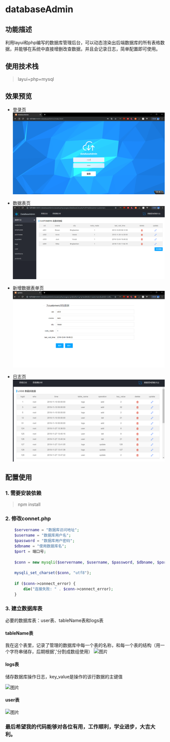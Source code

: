 # databaseAdmin

## 功能描述
利用layui和php编写的数据库管理后台，可以动态渲染出后端数据库的所有表格数据，并能够在系统中直接增删改查数据，并且会记录日志，简单配置即可使用。

## 使用技术栈 

> layui+php+mysql


## 效果预览

* 登录页
![图片1](./img/图片1.png)

* 数据表页
![图片3](./img/图片3.png)

* 新增数据表单页
![图片2](./img/图片2.png)

* 日志页
![图片](./img/图片4.png)


## 配置使用

### 1. 需要安装依赖

> npm install

### 2. 修改connet.php

``` php
    $servername = "数据库访问地址";
    $username = "数据库用户名";
    $password = "数据库用户密码";
    $dbname = "使用数据库名";
    $port = 端口号;

    $conn = new mysqli($servername, $username, $password, $dbname, $port);

    mysqli_set_charset($conn, "utf8");

    if ($conn->connect_error) {
        die("连接失败: " . $conn->connect_error);
    }

```

### 3. 建立数据库表

必要的数据库表：user表、tableName表和logs表

####  tableName表 
我在这个表里，记录了管理的数据库中每一个表的名称，和每一个表的结构（用一个字符串储存，后期根据','分割成数组使用）
![图片](./img/tablenam表.png)

####  logs表
储存数据库操作日志，key_value是操作的该行数据的主键值

![图片](./img/logs表.png)


#### user表

![图片](./img/user表.png)


### 最后希望我的代码能够对各位有用，工作顺利，学业进步，大吉大利。